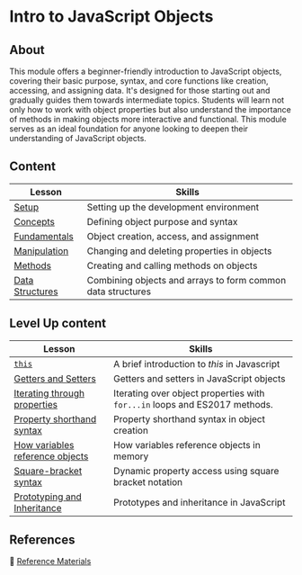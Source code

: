 <h1>
  <span class="prefix"></span>
  <span class="headline">Intro to JavaScript Objects</span>
</h1>

## About

This module offers a beginner-friendly introduction to JavaScript objects, covering their basic purpose, syntax, and core functions like creation, accessing, and assigning data. It's designed for those starting out and gradually guides them towards intermediate topics. Students will learn not only how to work with object properties but also understand the importance of methods in making objects more interactive and functional. This module serves as an ideal foundation for anyone looking to deepen their understanding of JavaScript objects.

## Content

| Lesson                                          | Skills                                                      |
| ----------------------------------------------- | ----------------------------------------------------------- |
| [Setup](./setup/README.md)                     | Setting up the development environment                      |
| [Concepts](./concepts/README.md)               | Defining object purpose and syntax                          |
| [Fundamentals](./fundamentals/README.md)       | Object creation, access, and assignment                     |
| [Manipulation](./manipulation/README.md)       | Changing and deleting properties in objects                 |
| [Methods](./methods/README.md)                 | Creating and calling methods on objects                     |
| [Data Structures](./data-structures/README.md) | Combining objects and arrays to form common data structures |

## Level Up content

| Lesson                                                                          | Skills                                                                     |
| ------------------------------------------------------------------------------- | -------------------------------------------------------------------------- |
| [`this`](./this/README.md)                                                     | A brief introduction to _this_ in Javascript                               |
| [Getters and Setters](./getters-and-setters/README.md)                         | Getters and setters in JavaScript objects                                  |
| [Iterating through properties](./iterating-through-properties/README.md)       | Iterating over object properties with `for...in` loops and ES2017 methods. |
| [Property shorthand syntax](./property-shorthand-syntax/README.md)             | Property shorthand syntax in object creation                               |
| [How variables reference objects](./how-variables-reference-objects/README.md) | How variables reference objects in memory                                  |
| [Square-bracket syntax](./square-bracket-notation/README.md)                   | Dynamic property access using square bracket notation                      |
| [Prototyping and Inheritance](./prototyping-and-inheritance/README.md)         | Prototypes and inheritance in JavaScript                                   |

## References

📖 [Reference Materials](./references/README.md)
